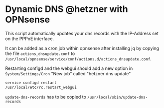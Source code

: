 # Dynamic DNS @hetzner with OPNsense

This script automatically updates your dns records with the IP-Address set on the PPPoE interface.

It can be added as a cron job within opnsense after installing jq by copying the file `actions_dnsupdate.conf` to 
`/usr/local/opnsense/service/conf/actions.d/actions_dnsupdate.conf`.

Restarting configd and the webgui should add a new option in `System/Settings/Cron` "New job" called "hetzner dns update"
```bash
service configd restart
/usr/local/etc/rc.restart_webgui
```
`update-dns-records` has to be copied to `/usr/local/sbin/update-dns-records`
